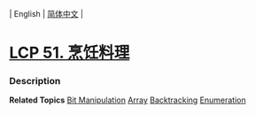 | English | [简体中文](README.md) |

# [LCP 51. 烹饪料理](https://leetcode.cn/problems/UEcfPD)
 ### Description

**Related Topics**  [Bit Manipulation](https://leetcode.cn/tag/bit-manipulation) [Array](https://leetcode.cn/tag/array) [Backtracking](https://leetcode.cn/tag/backtracking) [Enumeration](https://leetcode.cn/tag/enumeration) 